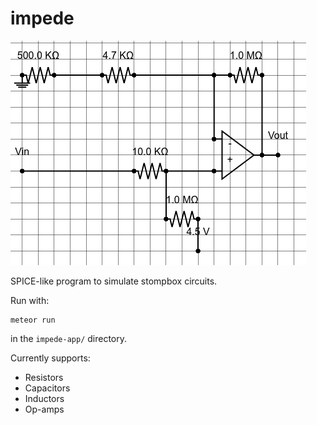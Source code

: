 # impede

![](/images/demo.png)

SPICE-like program to simulate stompbox circuits.

Run with:

    meteor run
    
in the ``impede-app/`` directory.

Currently supports:
* Resistors
* Capacitors
* Inductors
* Op-amps
